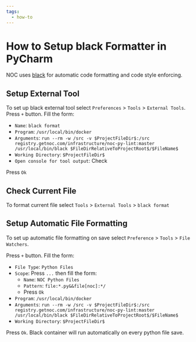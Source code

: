 ```yaml
---
tags:
  - how-to
---
```

# How to Setup black Formatter in PyCharm

NOC uses [black](https://black.readthedocs.io/en/stable/) for automatic code
formatting and code style enforcing.

## Setup External Tool
To set up black external tool select
`Preferences` > `Tools` > `External Tools`.
Press `+` button. Fill the form:

- `Name`: `black format`
- `Program`: `/usr/local/bin/docker`
- `Arguments`: `run --rm -w /src -v $ProjectFileDir$:/src registry.getnoc.com/infrastructure/noc-py-lint:master /usr/local/bin/black $FileDirRelativeToProjectRoot$/$FileName$`
- `Working Directory`: `$ProjectFileDir$`
- `Open console for tool output`: Check

Press `Ok`

## Check Current File
To format current file select
`Tools` > `External Tools` > `black format`

## Setup Automatic File Formatting
To set up automatic file formatting on save select
`Preference` > `Tools` > `File Watchers`.

Press `+` button. Fill the form:

- `File Type`: `Python Files`
- `Scope`: Press `...` then fill the form:
    - `Name`: `NOC Python Files`
    - `Pattern`: `file:*.py&&file[noc]:*/`
    - Press `Ok`
- `Program`: `/usr/local/bin/docker`
- `Arguments`: `run --rm -w /src -v $ProjectFileDir$:/src registry.getnoc.com/infrastructure/noc-py-lint:master /usr/local/bin/black $FileDirRelativeToProjectRoot$/$FileName$`
- `Working Directory`: `$ProjectFileDir$`

Press `Ok`. Black container will run automatically on every python file save.
